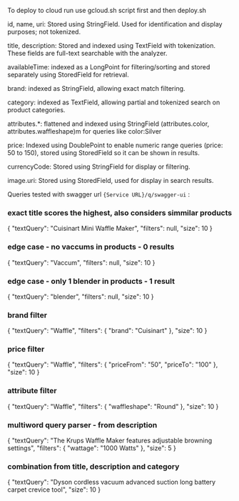 To deploy to cloud run use gcloud.sh script first and then deploy.sh

id, name, uri:
Stored using StringField. Used for identification and display purposes; not tokenized.

title, description:
Stored and indexed using TextField with tokenization. These fields are full-text searchable with the analyzer.

availableTime:
indexed as a LongPoint for filtering/sorting and stored separately using StoredField for retrieval.

brand:
indexed as StringField, allowing exact match filtering.

category:
indexed as TextField, allowing partial and tokenized search on product categories.

attributes.*:
flattened and indexed using StringField (attributes.color, attributes.waffleshape)m for queries like color:Silver

price:
Indexed using DoublePoint to enable numeric range queries (price: 50 to 150), stored using StoredField so it can be shown in results.

currencyCode:
Stored using StringField for display or filtering.

image.uri:
Stored using StoredField, used for display in search results.


Queries tested with swagger url ```{Service URL}/q/swagger-ui``` :
### exact title scores the highest, also considers simmilar products
{
"textQuery": "Cuisinart Mini Waffle Maker",
"filters": null,
"size": 10
}

### edge case - no vaccums in products - 0 results
{
"textQuery": "Vaccum",
"filters": null,
"size": 10
}

### edge case - only 1 blender in products - 1 result

{
"textQuery": "blender",
"filters": null,
"size": 10
}

### brand filter
{
"textQuery": "Waffle",
"filters": {
"brand": "Cuisinart"
},
"size": 10
}


### price filter
{
"textQuery": "Waffle",
"filters": {
"priceFrom": "50",
"priceTo": "100"
},
"size": 10
}

### attribute filter
{
"textQuery": "Waffle",
"filters": {
"waffleshape": "Round"
},
"size": 10
}

### multiword query parser - from description
{
"textQuery": "The Krups Waffle Maker features adjustable browning settings",
"filters": {
"wattage": "1000 Watts"
},
"size": 5
}

### combination from title, description and category

{
"textQuery": "Dyson cordless vacuum advanced suction long battery carpet crevice tool",
"size": 10
}


